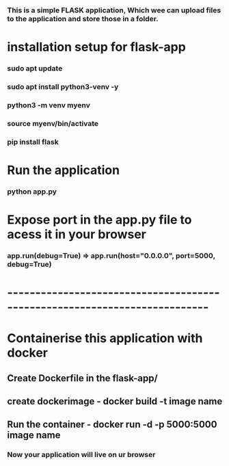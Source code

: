 ### This is a simple FLASK application, Which wee can upload files to the application and store those in a folder.

# installation setup for flask-app

### sudo apt update
### sudo apt install python3-venv -y
### python3 -m venv myenv
### source myenv/bin/activate
### pip install flask

# Run the application
### python app.py

# Expose port in the app.py file to acess it in your browser
### app.run(debug=True)  => app.run(host="0.0.0.0", port=5000, debug=True)

# --------------------------------------------------------------------------
# Containerise this application with docker
## Create Dockerfile in the flask-app/

## create dockerimage - docker build -t image name

## Run the container - docker run -d -p 5000:5000 image name 

### Now your application will live on ur browser




